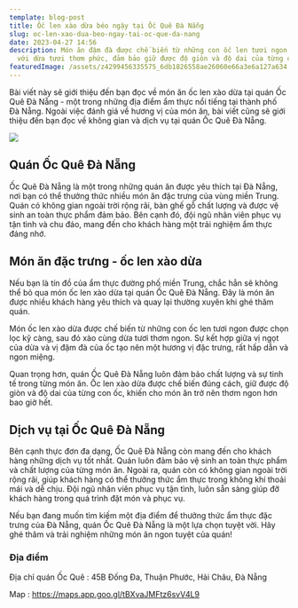 ```yaml
---
template: blog-post
title: Ốc len xào dừa béo ngậy tại Ốc Quê Đà Nẵng
slug: oc-len-xao-dua-beo-ngay-tai-oc-que-da-nang
date: 2023-04-27 14:56
description: Món ăn đậm đà được chế biến từ những con ốc len tươi ngon kết hợp
  với dừa tươi thơm phức, đảm bảo giữ được độ giòn và độ dai của từng con ốc
featuredImage: /assets/z4299456335575_6db1826558ae26060e66a3e6a127a634.jpg
---
```

Bài viết này sẽ giới thiệu đến bạn đọc về món ăn ốc len xào dừa tại quán Ốc Quê Đà Nẵng - một trong những địa điểm ẩm thực nổi tiếng tại thành phố Đà Nẵng. Ngoài việc đánh giá về hương vị của món ăn, bài viết cũng sẽ giới thiệu đến bạn đọc về không gian và dịch vụ tại quán Ốc Quê Đà Nẵng.

![](/assets/z4299456335575_6db1826558ae26060e66a3e6a127a634.jpg)

## Quán Ốc Quê Đà Nẵng

 Ốc Quê Đà Nẵng là một trong những quán ăn được yêu thích tại Đà Nẵng, nơi bạn có thể thưởng thức nhiều món ăn đặc trưng của vùng miền Trung. Quán có không gian ngoài trời rộng rãi, bàn ghế gỗ chất lượng và được vệ sinh an toàn thực phẩm đảm bảo. Bên cạnh đó, đội ngũ nhân viên phục vụ tận tình và chu đáo, mang đến cho khách hàng một trải nghiệm ẩm thực đáng nhớ.

## Món ăn đặc trưng - ốc len xào dừa 

Nếu bạn là tín đồ của ẩm thực đường phố miền Trung, chắc hẳn sẽ không thể bỏ qua món ốc len xào dừa tại quán Ốc Quê Đà Nẵng. Đây là món ăn được nhiều khách hàng yêu thích và quay lại thường xuyên khi ghé thăm quán.

Món ốc len xào dừa được chế biến từ những con ốc len tươi ngon được chọn lọc kỹ càng, sau đó xào cùng dừa tươi thơm ngon. Sự kết hợp giữa vị ngọt của dừa và vị đậm đà của ốc tạo nên một hương vị đặc trưng, rất hấp dẫn và ngon miệng.

Quan trọng hơn, quán Ốc Quê Đà Nẵng luôn đảm bảo chất lượng và sự tinh tế trong từng món ăn. Ốc len xào dừa được chế biến đúng cách, giữ được độ giòn và độ dai của từng con ốc, khiến cho món ăn trở nên thơm ngon hơn bao giờ hết.

## Dịch vụ tại Ốc Quê Đà Nẵng

 Bên cạnh thực đơn đa dạng, Ốc Quê Đà Nẵng còn mang đến cho khách hàng những dịch vụ tốt nhất. Quán luôn đảm bảo vệ sinh an toàn thực phẩm và chất lượng của từng món ăn. Ngoài ra, quán còn có không gian ngoài trời rộng rãi, giúp khách hàng có thể thưởng thức ẩm thực trong không khí thoải mái và dễ chịu. Đội ngũ nhân viên phục vụ tận tình, luôn sẵn sàng giúp đỡ khách hàng trong quá trình đặt món và phục vụ.

Nếu bạn đang muốn tìm kiếm một địa điểm để thưởng thức ẩm thực đặc trưng của Đà Nẵng, quán Ốc Quê Đà Nẵng là một lựa chọn tuyệt vời. Hãy ghé thăm và trải nghiệm những món ăn ngon tuyệt của quán!

### Địa điểm

Địa chỉ quán Ốc Quê : 45B Đống Đa, Thuận Phước, Hải Châu, Đà Nẵng

M﻿ap : <https://maps.app.goo.gl/tBXvaJMFtz6svV4L9>